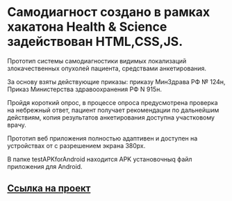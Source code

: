 # Самодиагност создано в рамках хакатона Health & Science задействован HTML,CSS,JS.
 
 
 Прототип системы самодиагностики видимых локализаций злокачественных опухолей пациента, средствами анкетирования. 
 
 За основу взяты действующие приказы: приказу МинЗдрава РФ № 124н, Приказ Министерства здравоохранения РФ  N 915н. 
 
 Пройдя короткий опрос, в процессе опроса предусмотрена проверка на небрежный ответ, пациент получает рекомендации по дальнейшим действиям, копия результатов анкетирования доступна участковому врачу.
 
 Прототип веб приложения полностью адаптивен и доступен на устройствах от с разрешением экрана 380px.

 В папке testAPKforAndroid находится APK установочныq файл приложения для Android.

<a href="https://genalll.github.io/-23-Health-Science/">Cсылка на проект</a>
---  




